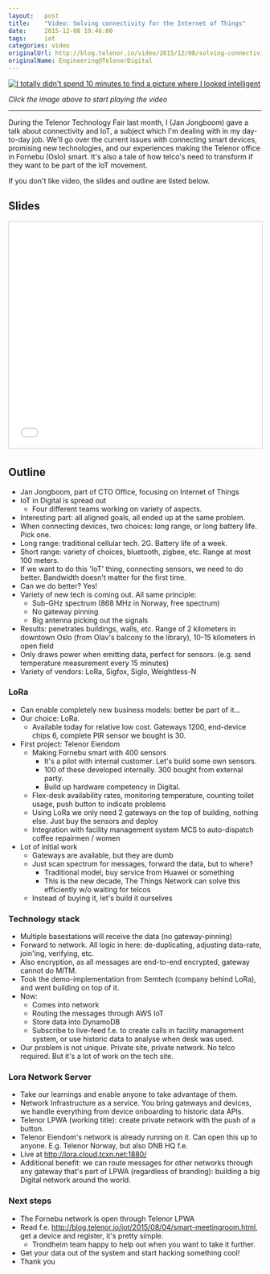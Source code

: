 ```yaml
---
layout:   post
title:    "Video: Solving connectivity for the Internet of Things"
date:     2015-12-08 19:46:00
tags:     iot
categories: video
originalUrl: http://blog.telenor.io/video/2015/12/08/solving-connectivity-iot.html
originalName: Engineering@TelenorDigital
---
```


<a href="http://presenter.qbrick.com/?pguid=cb3beeba-fe2f-43a9-9e4d-690ec3572476" target="_blank"><img src="{{ site.baseurl }}/assets/connectivity-iot1.jpg" title="I totally didn't spend 10 minutes to find a picture where I looked intelligent"></a>

*Click the image above to start playing the video*

<!--more-->

---

During the Telenor Technology Fair last month, I (Jan Jongboom) gave a talk about connectivity and IoT, a subject which I'm dealing with in my day-to-day job. We'll go over the current issues with connecting smart devices, promising new technologies, and our experiences making the Telenor office in Fornebu (Oslo) smart. It's also a tale of how telco's need to transform if they want to be part of the IoT movement.

If you don't like video, the slides and outline are listed below.

## Slides

<iframe src="//www.slideshare.net/slideshow/embed_code/key/12NDzlaepmpv2s" width="100%" height="450" frameborder="0" marginwidth="0" marginheight="0" scrolling="no" style="border:1px solid #CCC; border-width:1px; margin-bottom:5px; max-width: 100%;" allowfullscreen> </iframe>

## Outline

- Jan Jongboom, part of CTO Office, focusing on Internet of Things
- IoT in Digital is spread out
    - Four different teams working on variety of aspects.
- Interesting part: all aligned goals, all ended up at the same problem.
- When connecting devices, two choices: long range, or long battery life. Pick one.
- Long range: traditional cellular tech. 2G. Battery life of a week.
- Short range: variety of choices, bluetooth, zigbee, etc. Range at most 100 meters.
- If we want to do this 'IoT' thing, connecting sensors, we need to do better. Bandwidth doesn't matter for the first time.
- Can we do better? Yes!
- Variety of new tech is coming out. All same principle:
    - Sub-GHz spectrum (868 MHz in Norway, free spectrum)
    - No gateway pinning
    - Big antenna picking out the signals
- Results: penetrates buildings, walls, etc. Range of 2 kilometers in downtown Oslo (from Olav's balcony to the library), 10-15 kilometers in open field
- Only draws power when emitting data, perfect for sensors. (e.g. send temperature measurement every 15 minutes)
- Variety of vendors: LoRa, Sigfox, Siglo, Weightless-N

### LoRa

- Can enable completely new business models: better be part of it...
- Our choice: LoRa.
    - Available today for relative low cost. Gateways 1200, end-device chips 6, complete PIR sensor we bought is 30.
- First project: Telenor Eiendom
    - Making Fornebu smart with 400 sensors
        * It's a pilot with internal customer. Let's build some own sensors.
        * 100 of these developed internally. 300 bought from external party.
        * Build up hardware competency in Digital.
    - Flex-desk availability rates, monitoring temperature, counting toilet usage, push button to indicate problems
    - Using LoRa we only need 2 gateways on the top of building, nothing else. Just buy the sensors and deploy
    - Integration with facility management system MCS to auto-dispatch coffee repairmen / women
- Lot of initial work
    - Gateways are available, but they are dumb
    - Just scan spectrum for messages, forward the data, but to where?
        - Traditional model, buy service from Huawei or something
        - This is the new decade, The Things Network can solve this efficiently w/o waiting for telcos
    - Instead of buying it, let's build it ourselves

### Technology stack

- Multiple basestations will receive the data (no gateway-pinning)
- Forward to network. All logic in here: de-duplicating, adjusting data-rate, join'ing, verifying, etc.
- Also encryption, as all messages are end-to-end encrypted, gateway cannot do MITM.
- Took the demo-implementation from Semtech (company behind LoRa), and went building on top of it.
- Now:
    - Comes into network
    - Routing the messages through AWS IoT
    - Store data into DynamoDB
    - Subscribe to live-feed f.e. to create calls in facility management system, or use historic data to analyse when desk was used.
- Our problem is not unique. Private site, private network. No telco required. But it's a lot of work on the tech site.

### Lora Network Server

- Take our learnings and enable anyone to take advantage of them.
- Network Infrastructure as a service. You bring gateways and devices, we handle everything from device onboarding to historic data APIs.
- Telenor LPWA (working title): create private network with the push of a button.
- Telenor Eiendom's network is already running on it. Can open this up to anyone. E.g. Telenor Norway, but also DNB HQ f.e.
- Live at http://lora.cloud.tcxn.net:1880/
- Additional benefit: we can route messages for other networks through any gateway that's part of LPWA (regardless of branding): building a big Digital network around the world.

### Next steps

- The Fornebu network is open through Telenor LPWA
- Read f.e. http://blog.telenor.io/iot/2015/08/04/smart-meetingroom.html, get a device and register, it's pretty simple.
    - Trondheim team happy to help out when you want to take it further.
- Get your data out of the system and start hacking something cool!
- Thank you
